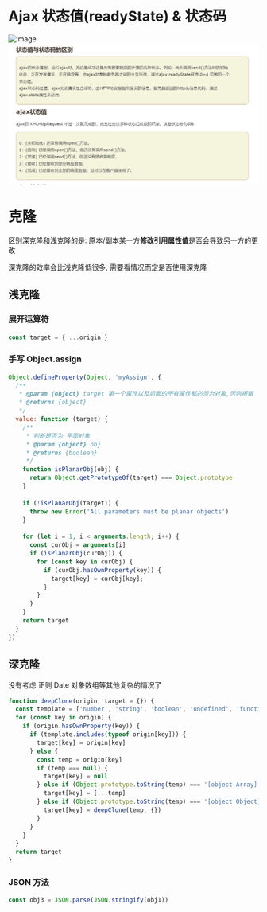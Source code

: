 # Ajax 状态值(readyState) & 状态码

![image](https://github.com/tab91622/Notes/noteImg/2020-08-09.png)
<img src="./noteImg/批注 2020-08-09 004053.png" />

# 克隆
区别深克隆和浅克隆的是: 原本/副本某一方**修改引用属性值**是否会导致另一方的更改

深克隆的效率会比浅克隆低很多, 需要看情况而定是否使用深克隆

## 浅克隆

### 展开运算符

```js
const target = { ...origin }
```

### 手写 Object.assign

```js
Object.defineProperty(Object, 'myAssign', {
  /**
   * @param {object} target 第一个属性以及后面的所有属性都必须为对象,否则报错
   * @returns {object}
   */
  value: function (target) {
    /**
     * 判断是否为 平面对象
     * @param {object} obj 
     * @returns {boolean}
     */
    function isPlanarObj(obj) {
      return Object.getPrototypeOf(target) === Object.prototype
    }

    if (!isPlanarObj(target)) {
      throw new Error('All parameters must be planar objects')
    }

    for (let i = 1; i < arguments.length; i++) {
      const curObj = arguments[i]
      if (isPlanarObj(curObj)) {
        for (const key in curObj) {
          if (curObj.hasOwnProperty(key)) {
            target[key] = curObj[key];
          }
        }
      }
    }
    return target
  }
})
```

## 深克隆

没有考虑 正则 Date 对象数组等其他复杂的情况了

```js
function deepClone(origin, target = {}) {
  const template = ['number', 'string', 'boolean', 'undefined', 'function']
  for (const key in origin) {
    if (origin.hasOwnProperty(key)) {
      if (template.includes(typeof origin[key])) {
        target[key] = origin[key]
      } else {
        const temp = origin[key]
        if (temp === null) {
          target[key] = null
        } else if (Object.prototype.toString(temp) === '[object Array]') {
          target[key] = [...temp]
        } else if (Object.prototype.toString(temp) === '[object Object]') {
          target[key] = deepClone(temp, {})
        }
      }
    }
  }
  return target
}
```

### JSON 方法

```js
const obj3 = JSON.parse(JSON.stringify(obj1))
```

